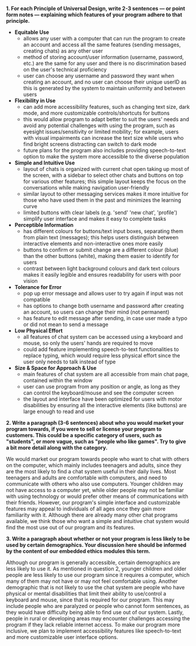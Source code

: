 **1. For each Principle of Universal Design, write 2-3 sentences — or point form notes — explaining which features of your program adhere to that principle.**
   - **Equitable Use**
       - allows any user with a computer that can run the program to create an account and access all the same features (sending messages, creating chats) as any other user
       - method of storing account/user information (username, password, etc.) are the same for any user and there is no discrimination based on the user's technical proficiency
       - user can choose any username and password they want when creating an account, and no user can choose their unique userID as this is generated by the system to maintain uniformity and between users
   - **Flexibility in Use**
       - can add more accessibility features, such as changing text size, dark mode, and more customizable controls/shortcuts for buttons
       - this would allow program to adapt better to suit the users' needs and avoid any potential challenges with using the program, such as eyesight issues/sensitivity or limited mobility; for example, users with visual impairments can increase the text size while users who find bright screens distracting can switch to dark mode
       - future plans for the program also includes providing speech-to-text option to make the system more accessible to the diverse population 
   - **Simple and Intuitive Use**
       - layout of chats is organized with current chat open taking up most of the screen, with a sidebar to select other chats and buttons on top for various other features; this simple layout keeps the focus on the conversations while making navigation user-friendly
       - similar layout to other messaging services makes it more intuitive for those who have used them in the past and minimizes the learning curve
       - limited buttons with clear labels (e.g. 'send' 'new chat', 'profile') simplify user interface and makes it easy to complete tasks
   - **Perceptible Information**
       - has different colours for buttons/text input boxes, separating them from plain text (messages); this helps users distinguish between interactive elements and non-interactive ones more easily 
       - buttons to confirm or submit change are a different colour (blue) than the other buttons (white), making them easier to identify for users
       - contrast between light background colours and dark text colours makes it easily legible and ensures readability for users with poor vision 
   - **Tolerance for Error**
       - pop up error message and allows user to try again if input was not compatible
       - has options to change both username and password after creating an account, so users can change their mind (not permanent)
       - has feature to edit message after sending, in case user made a typo or did not mean to send a message
   - **Low Physical Effort**
       - all features of chat system can be accessed using a keyboard and mouse, so only the users' hands are required to move
       - could add feature implementing speech-to-text functionalities to replace typing, which would require less physical effort since the user only needs to talk instead of type
   - **Size & Space for Approach & Use**
       - main features of chat system are all accessible from main chat page, contained within the window
       - user can use program from any position or angle, as long as they can control the keyboard/mouse and see the computer screen
       - the layout and interface have been optimized for users with motor disabilities by ensuring all the interactive elements (like buttons) are large enough to read and use

**2. Write a paragraph (3-6 sentences) about who you would market your program towards, if you were to sell or license your program to customers. This could be a specific category of users, such as "students", or more vague, such as "people who like games". Try to give a bit more detail along with the category.**

   We would market our program towards people who want to chat with others on the computer, which mainly includes teenagers and adults, since they are the most likely to find a chat system useful in their daily lives. Most teenagers and adults are comfortable with computers, and need to communicate with others who also use computers. Younger children may not have access to a computer yet, while older people may not be familiar with using technology or would prefer other means of communications with their friends. However, our program's simple interface and customizable features may appeal to individuals of all ages once they gain more familiarity with it. Although there are already many other chat programs available, we think those who want a simple and intuitive chat system would find the most use out of our program and its features. 

**3. Write a paragraph about whether or not your program is less likely to be used by certain demographics. Your discussion here should be informed by the content of our embedded ethics modules this term.**

   Although our program is generally accessible, certain demographics are less likely to use it. As mentioned in question 2, younger children and older people are less likely to use our program since it requires a computer, which many of them may not have or may not feel comfortable using. Another demographic that is not likely to use the chat system are people who have physical or mental disabilities that limit their ability to use/control a keyboard and mouse, since that is required for our program. This may include people who are paralyzed or people who cannot form sentences, as they would have difficulty being able to find use out of our system. Lastly, people in rural or developing areas may encounter challenges accessing the program if they lack reliable internet access. To make our program more inclusive, we plan to implement accessibility features like speech-to-text and more customizable user interface options. 
